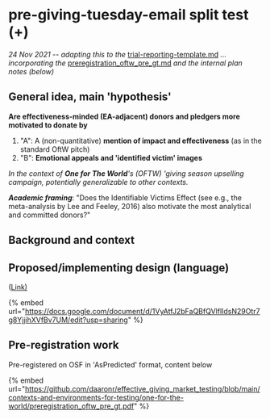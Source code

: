 # pre-giving-tuesday-email split test (+)

_24 Nov 2021 -- adapting this to the_ [trial-reporting-template.md](../../trial-reporting-template.md "mention") _... incorporating the_ [preregistration\_oftw\_pre\_gt.md](preregistration\_oftw\_pre\_gt.md "mention") _and the internal plan notes (below)_

## General idea, main 'hypothesis' <a href="#general-idea-main-hypothesis" id="general-idea-main-hypothesis"></a>

**Are effectiveness-minded (EA-adjacent) donors and pledgers more motivated to donate by**

1. "A": A (non-quantitative) **mention of impact and effectiveness** (as in the standard OftW pitch)
2. "B": **Emotional appeals and 'identified victim' images**

_In the context of **One for The World**'s (OFTW) 'giving season upselling campaign, potentially generalizable to other contexts._



_**Academic framing**_: "Does the Identifiable Victims Effect (see e.g., the meta-analysis by Lee and Feeley, 2016) also motivate the most analytical and committed donors?"



## Background and context

## Proposed/implementing design (language)

([Link)](https://docs.google.com/document/d/1VyAtfJ2bFaQBfQVlflIdsN29Otr7g8YjjihXVfBv7UM/edit?usp=sharing)

{% embed url="https://docs.google.com/document/d/1VyAtfJ2bFaQBfQVlflIdsN29Otr7g8YjjihXVfBv7UM/edit?usp=sharing" %}

## Pre-registration work

Pre-registered on OSF in  'AsPredicted' format, content below

{% embed url="https://github.com/daaronr/effective_giving_market_testing/blob/main/contexts-and-environments-for-testing/one-for-the-world/preregistration_oftw_pre_gt.pdf" %}
